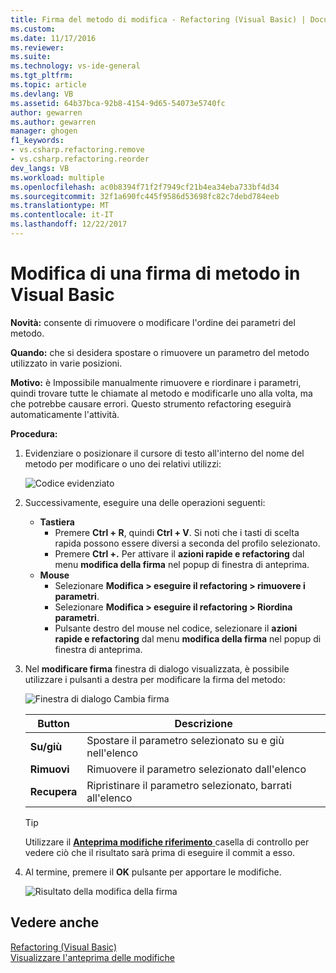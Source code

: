 ```yaml
---
title: Firma del metodo di modifica - Refactoring (Visual Basic) | Documenti Microsoft
ms.custom: 
ms.date: 11/17/2016
ms.reviewer: 
ms.suite: 
ms.technology: vs-ide-general
ms.tgt_pltfrm: 
ms.topic: article
ms.devlang: VB
ms.assetid: 64b37bca-92b8-4154-9d65-54073e5740fc
author: gewarren
ms.author: gewarren
manager: ghogen
f1_keywords:
- vs.csharp.refactoring.remove
- vs.csharp.refactoring.reorder
dev_langs: VB
ms.workload: multiple
ms.openlocfilehash: ac0b8394f71f2f7949cf21b4ea34eba733bf4d34
ms.sourcegitcommit: 32f1a690fc445f9586d53698fc82c7debd784eeb
ms.translationtype: MT
ms.contentlocale: it-IT
ms.lasthandoff: 12/22/2017
---
```

# <a name="change-a-method-signature-in-visual-basic"></a>Modifica di una firma di metodo in Visual Basic
**Novità:** consente di rimuovere o modificare l'ordine dei parametri del metodo.

**Quando:** che si desidera spostare o rimuovere un parametro del metodo utilizzato in varie posizioni.  

**Motivo:** è Impossibile manualmente rimuovere e riordinare i parametri, quindi trovare tutte le chiamate al metodo e modificarle uno alla volta, ma che potrebbe causare errori.  Questo strumento refactoring eseguirà automaticamente l'attività.

**Procedura:**

1. Evidenziare o posizionare il cursore di testo all'interno del nome del metodo per modificare o uno dei relativi utilizzi:

   ![Codice evidenziato](media/changesignature_highlight.png)

1. Successivamente, eseguire una delle operazioni seguenti:
   * **Tastiera**
     * Premere **Ctrl + R**, quindi **Ctrl + V**.  Si noti che i tasti di scelta rapida possono essere diversi a seconda del profilo selezionato.
     * Premere **Ctrl +.** Per attivare il **azioni rapide e refactoring** dal menu **modifica della firma** nel popup di finestra di anteprima.
   * **Mouse**
     * Selezionare **Modifica > eseguire il refactoring > rimuovere i parametri**.
     * Selezionare **Modifica > eseguire il refactoring > Riordina parametri**.
     * Pulsante destro del mouse nel codice, selezionare il **azioni rapide e refactoring** dal menu **modifica della firma** nel popup di finestra di anteprima.

1. Nel **modificare firma** finestra di dialogo visualizzata, è possibile utilizzare i pulsanti a destra per modificare la firma del metodo:

   ![Finestra di dialogo Cambia firma](media/changesignature_dialog.png)

   | Button | Descrizione
   | ------ | ---
   | **Su/giù** | Spostare il parametro selezionato su e giù nell'elenco
   | **Rimuovi**  | Rimuovere il parametro selezionato dall'elenco
   | **Recupera** | Ripristinare il parametro selezionato, barrati all'elenco

   > [!TIP]
   > Utilizzare il [ **Anteprima modifiche riferimento** ](../../ide/preview-changes.md) casella di controllo per vedere ciò che il risultato sarà prima di eseguire il commit a esso.

1. Al termine, premere il **OK** pulsante per apportare le modifiche.

   ![Risultato della modifica della firma](media/changesignature_result.png)

## <a name="see-also"></a>Vedere anche  
[Refactoring (Visual Basic)](../refactoring-vb.md)  
[Visualizzare l'anteprima delle modifiche](../../ide/preview-changes.md)